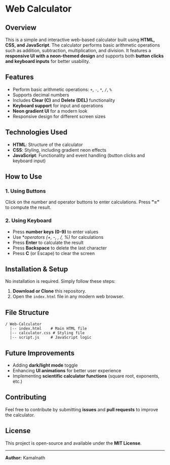 # Web Calculator

## Overview
This is a simple and interactive web-based calculator built using **HTML, CSS, and JavaScript**. The calculator performs basic arithmetic operations such as addition, subtraction, multiplication, and division. It features a **responsive UI with a neon-themed design** and supports both **button clicks and keyboard inputs** for better usability.

## Features
- Perform basic arithmetic operations: `+`, `-`, `*`, `/`, `%`
- Supports decimal numbers
- Includes **Clear (C)** and **Delete (DEL)** functionality
- **Keyboard support** for input and operations
- **Neon gradient UI** for a modern look
- Responsive design for different screen sizes

## Technologies Used
- **HTML**: Structure of the calculator
- **CSS**: Styling, including gradient neon effects
- **JavaScript**: Functionality and event handling (button clicks and keyboard input)

## How to Use
### 1. Using Buttons
Click on the number and operator buttons to enter calculations. Press **"="** to compute the result.

### 2. Using Keyboard
- Press **number keys (0-9)** to enter values
- Use **operators (+, -, *, /, %)** for calculations
- Press **Enter** to calculate the result
- Press **Backspace** to delete the last character
- Press **C** (or Escape) to clear the screen

## Installation & Setup
No installation is required. Simply follow these steps:
1. **Download or Clone** this repository.
2. Open the `index.html` file in any modern web browser.

## File Structure
```
/ Web-Calculator
  |-- index.html    # Main HTML file
  |-- calculator.css # Styling file
  |-- script.js     # JavaScript logic
```

## Future Improvements
- Adding **dark/light mode** toggle
- Enhancing **UI animations** for better user experience
- Implementing **scientific calculator functions** (square root, exponents, etc.)

## Contributing
Feel free to contribute by submitting **issues** and **pull requests** to improve the calculator.

## License
This project is open-source and available under the **MIT License**.

---
**Author:** Kamalnath

